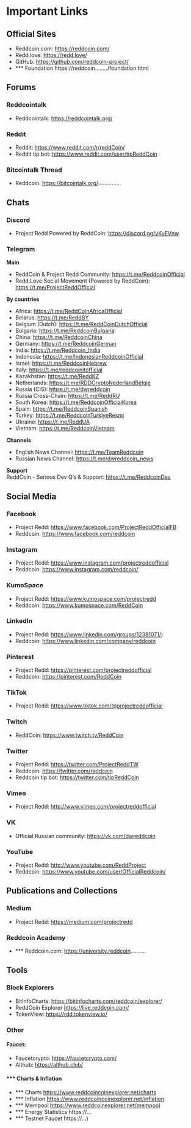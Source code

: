 # Important Links

## Official Sites

- Reddcoin.com: https://reddcoin.com/
- Redd.love: https://redd.love/
- GitHub: https://github.com/reddcoin-project/
- *** Foundation https://reddcoin......../foundation.html

## Forums

### Reddcointalk
- Reddcointalk: https://reddcointalk.org/

### Reddit
- Reddit: https://www.reddit.com/r/reddCoin/
- Reddit tip bot: https://www.reddit.com/user/tipReddCoin

### Bitcointalk Thread
- Reddcoin: https://bitcointalk.org/..............

## Chats

### Discord
- Project Redd Powered by ReddCoin: https://discord.gg/vKyEVnw

### Telegram
**Main**
- ReddCoin & Project Redd Community: https://t.me/ReddcoinOfficial
- Redd.Love Social Movement (Powered by ReddCoin): https://t.me/ProjectReddOfficial

**By countries**
- Africa: https://t.me/ReddCoinAfricaOfficial
- Belarus: https://t.me/ReddBY
- Belgium (Dutch):	https://t.me/ReddCoinDutchOfficial
- Bulgaria: https://t.me/ReddcoinBulgaria
- China: https://t.me/ReddcoinChina
- Germany: https://t.me/ReddcoinGerman
- India: https://t.me/Reddcoin_India
- Indonesia: https://t.me/IndonesianReddcoinOfficial
- Israel: https://t.me/ReddcoinHebrew
- Italy: https://t.me/reddcoinitofficial
- Kazakhstan: https://t.me/ReddKZ
- Netherlands: https://t.me/RDDCryptoNederlandBelgie
- Russia (CIS): https://t.me/dwreddcoin
- Russia Cross-Chain: https://t.me/ReddRU
- South Korea: https://t.me/ReddcoinOfficialKorea
- Spain: https://t.me/ReddcoinSpanish
- Turkey: https://t.me/ReddcoinTurkiyeResmi
- Ukraine: https://t.me/ReddUA
- Vietnam: https://t.me/ReddcoinVietnam

**Channels**
<br/>
- English News Channel: https://t.me/TeamReddcoin
- Russian News Channel: https://t.me/dwreddcoin_news

**Support**
<br/>
ReddCoin - Serious Dev Q’s & Support: https://t.me/ReddcoinDev

## Social Media

### Facebook
- Project Redd: https://www.facebook.com/ProjectReddOfficialFB
- Reddcoin: https://www.facebook.com/reddcoin

### Instagram
- Project Redd: https://www.instagram.com/projectreddofficial
- Reddcoin: https://www.instagram.com/reddcoin/

### KumoSpace
- Project Redd: https://www.kumospace.com/projectredd
- Reddcoin: https://www.kumospace.com/ReddCoin

### LinkedIn
- Project Redd: https://www.linkedin.com/groups/12381071/)
- Reddcoin: https://www.linkedin.com/company/reddcoin
 
 ### Pinterest
- Project Redd: https://pinterest.com/projectreddofficial
- Reddcoin: https://pinterest.com/ReddCoin
 
 ### TikTok
- Project Redd: https://www.tiktok.com/@projectreddofficial
 
### Twitch
- ReddCoin: https://www.twitch.tv/ReddCoin

 
### Twitter
- Project Redd: https://twitter.com/ProjectReddTW
- Reddcoin: https://twitter.com/reddcoin
- Reddcoin tip bot: https://twitter.com/tipReddCoin

### Vimeo
- Project Redd: http://www.vimeo.com/projectreddofficial

### VK
- Official Russian community: https://vk.com/dwreddcoin

### YouTube
- Project Redd: http://www.youtube.com/ReddProject
- Reddcoin: https://www.youtube.com/user/OfficialReddcoin/

## Publications and Collections

### Medium
- Project Redd: https://medium.com/projectredd

### Reddcoin Academy 
- *** Reddcoin.com: https://university.reddcoin..........

## Tools

### Block Explorers

- BitInfoCharts: https://bitinfocharts.com/reddcoin/explorer/
- ReddCoin Explorer https://live.reddcoin.com/
- TokenView: https://rdd.tokenview.io/


### Other
#### Faucet:
- Faucetcrypto: https://faucetcrypto.com/
- Althub: https://althub.club/

#### *** Charts & Inflation 
- *** Charts https://www.reddcoincoinexplorer.net/charts
- *** Inflation https://www.reddcoincoinexplorer.net/inflation
- *** Mempool https://www.reddcoinexplorer.net/mempool
- *** Energy Statistics https://...
- *** Testnet Faucet https://...)
